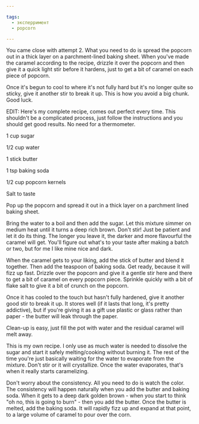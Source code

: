 ```yaml
---

tags: 
  - эксперримент
  - popcorn

---
```

You came close with attempt 2. What you need to do is spread the popcorn out in a thick layer on a parchment-lined baking sheet. When you've made the caramel according to the recipe, drizzle it over the popcorn and then give it a quick light stir before it hardens, just to get a bit of caramel on each piece of popcorn.

Once it's begun to cool to where it's not fully hard but it's no longer quite so sticky, give it another stir to break it up. This is how you avoid a big chunk. Good luck.

EDIT: Here's my complete recipe, comes out perfect every time. This shouldn't be a complicated process, just follow the instructions and you should get good results. No need for a thermometer.

1 cup sugar

1/2 cup water

1 stick butter

1 tsp baking soda

1/2 cup popcorn kernels

Salt to taste

Pop up the popcorn and spread it out in a thick layer on a parchment lined baking sheet.

Bring the water to a boil and then add the sugar. Let this mixture simmer on medium heat until it turns a deep rich brown. Don't stir! Just be patient and let it do its thing. The longer you leave it, the darker and more flavourful the caramel will get. You'll figure out what's to your taste after making a batch or two, but for me I like mine nice and dark.

When the caramel gets to your liking, add the stick of butter and blend it together. Then add the teaspoon of baking soda. Get ready, because it will fizz up fast. Drizzle over the popcorn and give it a gentle stir here and there to get a bit of caramel on every popcorn piece. Sprinkle quickly with a bit of flake salt to give it a bit of crunch on the popcorn.

Once it has cooled to the touch but hasn't fully hardened, give it another good stir to break it up. It stores well (if it lasts that long, it's pretty addictive), but if you're giving it as a gift use plastic or glass rather than paper - the butter will leak through the paper.

Clean-up is easy, just fill the pot with water and the residual caramel will melt away.

This is my own recipe. I only use as much water is needed to dissolve the sugar and start it safely melting/cooking without burning it. The rest of the time you're just basically waiting for the water to evaporate from the mixture. Don't stir or it will crystallize. Once the water evaporates, that's when it really starts caramelizing.

Don't worry about the consistency. All you need to do is watch the color. The consistency will happen naturally when you add the butter and baking soda. When it gets to a deep dark golden brown - when you start to think "oh no, this is going to burn" - then you add the butter. Once the butter is melted, add the baking soda. It will rapidly fizz up and expand at that point, to a large volume of caramel to pour over the corn.

